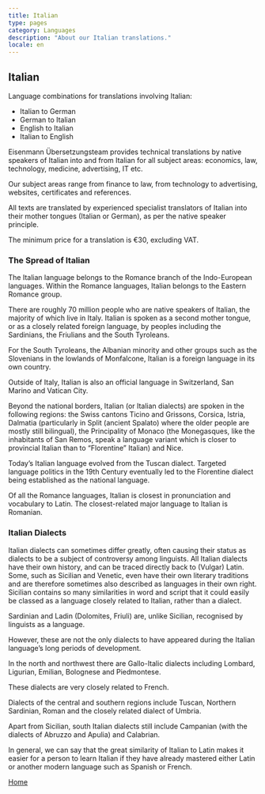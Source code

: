 ```yaml
---
title: Italian
type: pages
category: Languages
description: "About our Italian translations."
locale: en
---
```

## Italian

Language combinations for translations involving Italian:
- Italian to German
- German to Italian
- English to Italian
- Italian to English

Eisenmann Übersetzungsteam provides technical translations by native speakers of Italian into and from Italian for all subject areas: economics, law, technology, medicine, advertising, IT etc.

Our subject areas range from finance to law, from technology to advertising, websites, certificates and references.

All texts are translated by experienced specialist translators of Italian into their mother tongues (Italian or German), as per the native speaker principle.

The minimum price for a translation is €30, excluding VAT.

### The Spread of Italian
The Italian language belongs to the Romance branch of the Indo-European languages. Within the Romance languages, Italian belongs to the Eastern Romance group.

There are roughly 70 million people who are native speakers of Italian, the majority of which live in Italy. Italian is spoken as a second mother tongue, or as a closely related foreign language, by peoples including the Sardinians, the Friulians and the South Tyroleans.

For the South Tyroleans, the Albanian minority and other groups such as the Slovenians in the lowlands of Monfalcone, Italian is a foreign language in its own country.

Outside of Italy, Italian is also an official language in Switzerland, San Marino and Vatican City.

Beyond the national borders, Italian (or Italian dialects) are spoken in the following regions: the Swiss cantons Ticino and Grissons, Corsica, Istria, Dalmatia (particularly in Split (ancient Spalato) where the older people are mostly still bilingual), the Principality of Monaco (the Monegasques, like the inhabitants of San Remos, speak a language variant which is closer to provincial Italian than to “Florentine” Italian) and Nice.

Today’s Italian language evolved from the Tuscan dialect. Targeted language politics in the 19th Century eventually led to the Florentine dialect being established as the national language.

Of all the Romance languages, Italian is closest in pronunciation and vocabulary to Latin. The closest-related major language to Italian is Romanian.

### Italian Dialects
Italian dialects can sometimes differ greatly, often causing their status as dialects to be a subject of controversy among linguists. All Italian dialects have their own history, and can be traced directly back to (Vulgar) Latin. Some, such as Sicilian and Venetic, even have their own literary traditions and are therefore sometimes also described as languages in their own right. Sicilian contains so many similarities in word and script that it could easily be classed as a language closely related to Italian, rather than a dialect.

Sardinian and Ladin (Dolomites, Friuli) are, unlike Sicilian, recognised by linguists as a language.

However, these are not the only dialects to have appeared during the Italian language’s long periods of development.

In the north and northwest there are Gallo-Italic dialects including Lombard, Ligurian, Emilian, Bolognese and Piedmontese.

These dialects are very closely related to French.

Dialects of the central and southern regions include Tuscan, Northern Sardinian, Roman and the closely related dialect of Umbria.

Apart from Sicilian, south Italian dialects still include Campanian (with the dialects of Abruzzo and Apulia) and Calabrian.

In general, we can say that the great similarity of Italian to Latin makes it easier for a person to learn Italian if they have already mastered either Latin or another modern language such as Spanish or French.

[Home](/about/landing)